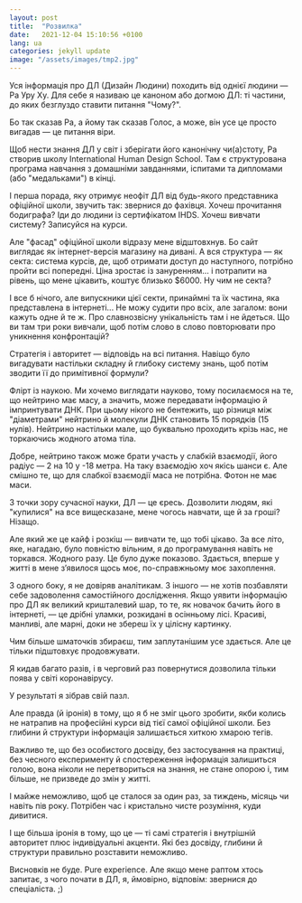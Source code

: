 ```yaml
---
layout: post
title:  "Розвилка"
date:   2021-12-04 15:10:56 +0100
lang: ua
categories: jekyll update
image: "/assets/images/tmp2.jpg"
---
```


Уся інформація про ДЛ (Дизайн Людини) походить від однієї людини — Ра Уру Ху. 
Для себе я називаю це каноном або догмою ДЛ: ті частини, до яких безглуздо ставити питання "Чому?". 
<!-- more -->
Бо так сказав Ра, а йому так сказав Голос, а може, він усе це просто вигадав — це питання віри.

Щоб нести знання ДЛ у світ і зберігати його канонічну чи(а)стоту, Ра створив школу International Human Design School. Там є структурована програма навчання з домашніми завданнями, іспитами та дипломами (або "медальками") в кінці.

І перша порада, яку отримує неофіт ДЛ від будь-якого представника офіційної школи, звучить так: звернися до фахівця.
Хочеш прочитання бодиграфа? Іди до людини із сертифікатом IHDS.
Хочеш вивчати систему? Записуйся на курси.

Але "фасад" офіційної школи відразу мене відштовхнув.
Бо сайт виглядає як інтернет-версія магазину на дивані.
А вся структура — як секта: система курсів, де, щоб отримати доступ до наступного, потрібно пройти всі попередні.
Ціна зростає із зануренням… і потрапити на рівень, що мене цікавить, коштує близько $6000. Ну чим не секта?

І все б нічого, але випускники цієї секти, принаймні та їх частина, яка представлена в інтернеті... Не можу судити про всіх, але загалом:
вони кажуть одне й те ж. Про славнозвісну унікальність там і не йдеться.
Що ви там три роки вивчали, щоб потім слово в слово повторювати про уникнення конфронтацій?

Стратегія і авторитет — відповідь на всі питання.
Навіщо було вигадувати настільки складну й глибоку систему знань, щоб потім зводити її до примітивної формули?

Флірт із наукою. Ми хочемо виглядати науково, тому посилаємося на те, що нейтрино має масу, а значить, може передавати інформацію й імпринтувати ДНК.
При цьому нікого не бентежить, що різниця між "діаметрами" нейтрино й молекули ДНК становить 15 порядків (15 нулів).
Нейтрино настільки мале, що буквально проходить крізь нас, не торкаючись жодного атома тіла.

Добре, нейтрино також може брати участь у слабкій взаємодії, його радіус — 2 на 10 у -18 метра. На таку взаємодію хоч якісь шанси є.
Але смішно те, що для слабкої взаємодії маса не потрібна. Фотон не має маси.

З точки зору сучасної науки, ДЛ — це єресь.
Дозволити людям, які "купилися" на все вищесказане, мене чогось навчати, ще й за гроші?
Нізащо.

Але який же це кайф і розкіш — вивчати те, що тобі цікаво.
За все літо, яке, нагадаю, було повністю вільним, я до програмування навіть не торкався. Жодного разу. Це було дуже показово.
Здається, вперше у житті в мене з’явилося щось моє, по-справжньому моє захоплення.

З одного боку, я не довіряв аналітикам. З іншого — не хотів позбавляти себе задоволення самостійного дослідження.
Якщо уявити інформацію про ДЛ як великий кришталевий шар, то те, як новачок бачить його в інтернеті, — це дрібні уламки, розкидані в осінньому лісі. Красиві, манливі, але марні, доки не збереш їх у цілісну картинку.

Чим більше шматочків збираєш, тим заплутанішим усе здається. Але це тільки підштовхує продовжувати.

Я кидав багато разів, і в черговий раз повернутися дозволила тільки поява у світі коронавірусу.

У результаті я зібрав свій пазл.

Але правда (й іронія) в тому, що я б не зміг цього зробити, якби колись не натрапив на професійні курси від тієї самої офіційної школи.
Без глибини й структури інформація залишається хиткою хмарою тегів.

Важливо те, що без особистого досвіду, без застосування на практиці, без чесного експерименту й спостереження інформація залишиться голою, вона ніколи не перетвориться на знання, не стане опорою і, тим більше, не призведе до змін у житті.

І майже неможливо, щоб це сталося за один раз, за тиждень, місяць чи навіть пів року. Потрібен час і кристально чисте розуміння, куди дивитися.

І ще більша іронія в тому, що це — ті самі стратегія і внутрішній авторитет плюс індивідуальні акценти.
Які без досвіду, глибини й структури правильно розставити неможливо.

Висновків не буде. Pure experience.
Але якщо мене раптом хтось запитає, з чого почати в ДЛ, я, ймовірно, відповім: звернися до спеціаліста. ;)

